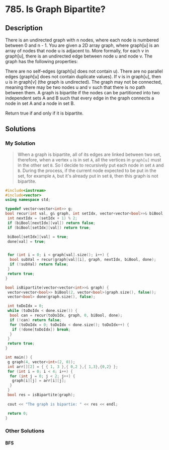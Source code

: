 # 785. Is Graph Bipartite?

## Description

There is an undirected graph with n nodes, where each node is numbered between 0 and n - 1. You are given a 2D array graph, where graph[u] is an array of nodes that node u is adjacent to. More formally, for each v in graph[u], there is an undirected edge between node u and node v. The graph has the following properties:

There are no self-edges (graph[u] does not contain u).
There are no parallel edges (graph[u] does not contain duplicate values).
If v is in graph[u], then u is in graph[v] (the graph is undirected).
The graph may not be connected, meaning there may be two nodes u and v such that there is no path between them.
A graph is bipartite if the nodes can be partitioned into two independent sets A and B such that every edge in the graph connects a node in set A and a node in set B.

Return true if and only if it is bipartite.

## Solutions

### My Solution

> When a graph is bipartite, all of its edges are linked between two set, therefore, when a vertex `u` is in set `A`, all the vertices in `graph[u]` must in the other set `B`. So I decide to recursively put each node in set `A` and `B`. During the process, if the current node expected to be put in the set, for example `A`, but it's already put in set `B`, then this graph is not bipartite.

```cpp
#include<iostream>
#include<vector>
using namespace std;

typedef vector<vector<int>> g;
bool recur(int val, g& graph, int setIdx, vector<vector<bool>>& biBool, vector<bool>& done) {
 int nextIdx = (setIdx + 1) % 2;
 if (biBool[nextIdx][val]) return false;
 if (biBool[setIdx][val]) return true;

 biBool[setIdx][val] = true;
 done[val] = true;


 for (int i = 0; i < graph[val].size(); i++) {
  bool subVal = recur(graph[val][i], graph, nextIdx, biBool, done);
  if (!subVal) return false;
 }
 return true;
}

bool isBipartite(vector<vector<int>>& graph) {
 vector<vector<bool>> biBool(2, vector<bool>(graph.size(), false));
 vector<bool> done(graph.size(), false);

 int toDoIdx = 0;
 while (toDoIdx < done.size()) {
  bool can = recur(toDoIdx, graph, 0, biBool, done);
  if (!can) return false;
  for (toDoIdx = 0; toDoIdx < done.size(); toDoIdx++) {
   if (!done[toDoIdx]) break;
  }
 }
 return true;
}

int main() {
 g graph(4, vector<int>(2, 0));
 int arr[][2] = { { 1, 3 },{ 0,2 },{ 1,3},{0,2} };
 for (int i = 0; i < 4; i++) {
  for (int j = 0; j < 2; j++) {
   graph[i][j] = arr[i][j];
  }
 }
 bool res = isBipartite(graph);
 
 cout << "The graph is bipartie: " << res << endl;

 return 0;
}
```

### Other Solutions

#### BFS

